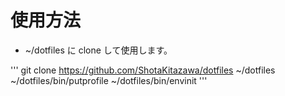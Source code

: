 # 使用方法

* ~/dotfiles に clone して使用します。

'''
    git clone https://github.com/ShotaKitazawa/dotfiles ~/dotfiles
    ~/dotfiles/bin/putprofile
    ~/dotfiles/bin/envinit
'''
